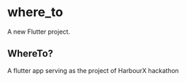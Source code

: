 # where_to

A new Flutter project.

## WhereTo?

A flutter app serving as the project of HarbourX hackathon
